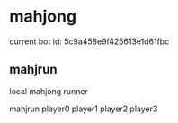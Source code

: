 # mahjong

current bot id: 5c9a458e9f425613e1d61fbc

## mahjrun

local mahjong runner

mahjrun player0 player1 player2 player3
